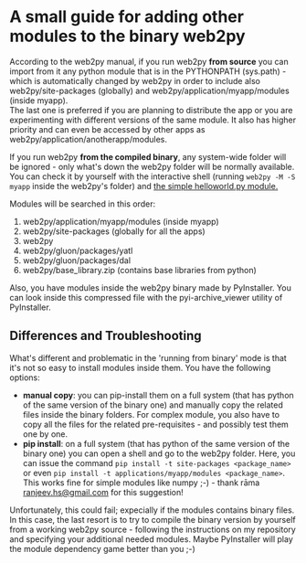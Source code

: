# A small guide for adding other modules to the binary web2py


According to the web2py manual, if you run web2py **from source** you can import from it any python module that is in the PYTHONPATH (sys.path) - 
which is automatically changed by web2py in order to include also web2py/site-packages (globally) and web2py/application/myapp/modules (inside myapp).  
The last one is preferred if you are planning to distribute the app or you are experimenting with different versions of the same module. 
It also has higher priority and can even be accessed by other apps as web2py/application/anotherapp/modules.

If you run web2py **from the compiled binary**, any system-wide folder will be ignored - only what's down the web2py folder will be normally available. You can check it by yourself with the interactive shell (running `web2py -M -S myapp` inside the web2py's folder) and [the simple helloworld.py module.](https://stackoverflow.com/questions/15746675/how-to-write-a-python-module-package)
 
Modules will be searched in this order: 

1. web2py/application/myapp/modules (inside myapp)
1. web2py/site-packages (globally for all the apps) 
1. web2py
1. web2py/gluon/packages/yatl
1. web2py/gluon/packages/dal
1. web2py/base_library.zip (contains base libraries from python)

Also, you have modules inside the web2py binary made by PyInstaller. You can look inside this compressed file with the pyi-archive_viewer utility of PyInstaller.

## Differences and Troubleshooting

What's different and problematic in the 'running from binary' mode is that it's not so easy to install modules inside them. You have the following options:

- **manual copy**: you can pip-install them on a full system (that has python of the same version of the binary one) and manually copy 
the related files inside the binary folders. For complex module, you also have to copy all the files for the 
related pre-requisites - and possibly test them one by one. 
- **pip install**: on a full system (that has python of the same version of the binary one) you can open a shell and go to the web2py folder. Here, you can issue the command `pip install -t site-packages <package_name>` or even `pip install -t applications/myapp/modules <package_name>`. This works fine for simple modules like numpy ;-) - thank 
rāma <ranjeev.hs@gmail.com> for this suggestion!


Unfortunately, this could fail; expecially if the modules contains binary files. 
In this case, the last resort is to try to compile the binary version by yourself  from a working web2py source - following the instructions on my repository and specifying your additional needed modules. Maybe PyInstaller will play the module dependency game better than you ;-)
